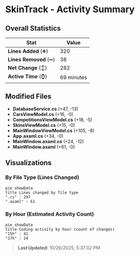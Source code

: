 # SkinTrack - Activity Summary 

## Overall Statistics

| Stat                   | Value                                                             |
| ---------------------- | ----------------------------------------------------------------- |
| **Lines Added** (➕)   | 320                                          |
| **Lines Removed** (➖) | 38                                        |
| **Net Change** (↕)    | 282                |
| **Active Time** (⌚)   | 69 minutes |


## Modified Files
- **DatabaseService.cs** (+47, -13)
- **CarsViewModel.cs** (+16, -0)
- **CompetitionsViewModel.cs** (+18, -5)
- **SkinsViewModel.cs** (+15, -0)
- **MainWindowViewModel.cs** (+105, -8)
- **App.axaml.cs** (+34, -0)
- **MainWindow.axaml.cs** (+24, -12)
- **MainWindow.axaml** (+61, -0)

## Visualizations

### By File Type (Lines Changed)

```mermaid
pie showData
title Lines changed by file type
".cs" : 297
".axaml" : 61
```

### By Hour (Estimated Activity Count)

```mermaid
pie showData
title Coding activity by hour (count of changes)
"15h" : 41
"17h" : 24
```


> **Last Updated:** 10/26/2025, 5:37:02 PM